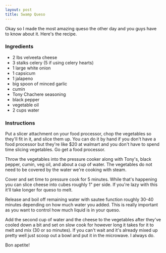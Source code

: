 ```yaml
---
layout: post
title: Swamp Queso
---
```


Okay so I made the most amazing queso the other day and you guys have to know about it. Here's the recipe.

### Ingredients
- 2 lbs velveeta cheese
- 3 stalks celery (5 if using celery hearts)
- 1 large white onion
- 1 capsicum
- 1 jalapeno
- big spoon of minced garlic
- cumin
- Tony Chachere seasoning
- black pepper
- vegetable oil
- 2 cups water
  
### Instructions
Put a slicer attachment on your food processor, chop the vegetables so they'll fit in it, and slice them up. You can do it by hand if you don't have a food processor but they're like $20 at walmart and you don't have to spend time slicing vegetables. Go get a food processor.  

Throw the vegetables into the pressure cooker along with Tony's, black pepper, cumin, veg oil, and about a cup of water. The vegetables do not need to be covered by the water we're cooking with steam.  

Cover and set time to pressure cook for 5 minutes. While that's happening you can slice cheese into cubes roughly 1" per side. If you're lazy with this it'll take longer for queso to melt.  

Release and boil off remaining water with sautee function roughly 30-40 minutes depending on how much water you added. This is really important as you want to control how much liquid is in your queso.


Add the second cup of water and the cheese to the vegetables after they've cooled down a bit and set on slow cook for however long it takes for it to melt and mix (30 or so minutes). If you can't wait and it's already mixed up pretty well just scoop out a bowl and put it in the microwave. I always do.



Bon apetite!
